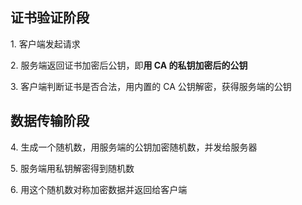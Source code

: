 ## 证书验证阶段

1\. 客户端发起请求

2\. 服务端返回证书加密后公钥，即**用 CA 的私钥加密后的公钥**

3\. 客户端判断证书是否合法，用内置的 CA 公钥解密，获得服务端的公钥

## 数据传输阶段

4\. 生成一个随机数，用服务端的公钥加密随机数，并发给服务器

5\. 服务端用私钥解密得到随机数

6\. 用这个随机数对称加密数据并返回给客户端